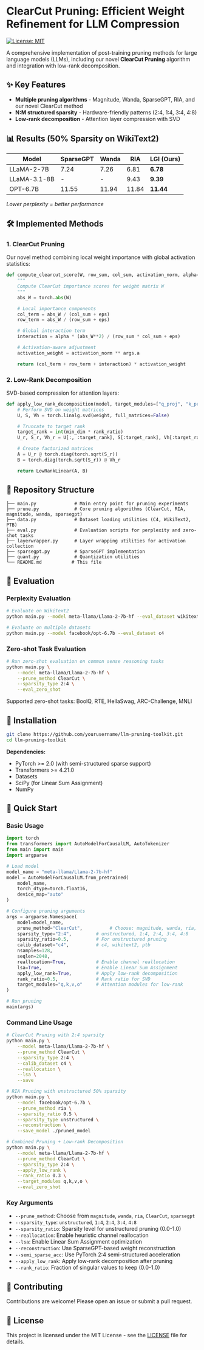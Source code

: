 # ClearCut Pruning: Efficient Weight Refinement for LLM Compression

[![License: MIT](https://img.shields.io/badge/License-MIT-yellow.svg)](https://opensource.org/licenses/MIT)

A comprehensive implementation of post-training pruning methods for large language models (LLMs), including our novel **ClearCut Pruning** algorithm and integration with low-rank decomposition.

## ✨ Key Features

- **Multiple pruning algorithms** - Magnitude, Wanda, SparseGPT, RIA, and our novel ClearCut method
- **N:M structured sparsity** - Hardware-friendly patterns (2:4, 1:4, 3:4, 4:8)
- **Low-rank decomposition** - Attention layer compression with SVD

## 📊 Results (50% Sparsity on WikiText2)

| Model        | SparseGPT | Wanda | RIA   | **LGI (Ours)** |
| ------------ | --------- | ----- | ----- | -------------- |
| LLaMA-2-7B   | 7.24      | 7.26  | 6.81  | **6.78**       |
| LLaMA-3.1-8B | -         | -     | 9.43  | **9.39**       |
| OPT-6.7B     | 11.55     | 11.94 | 11.84 | **11.44**      |

_Lower perplexity = better performance_

## 🛠️ Implemented Methods

### 1. ClearCut Pruning

Our novel method combining local weight importance with global activation statistics:

```python
def compute_clearcut_score(W, row_sum, col_sum, activation_norm, alpha=0.1, eps=1e-8):
    """
    Compute ClearCut importance scores for weight matrix W
    """
    abs_W = torch.abs(W)

    # Local importance components
    col_term = abs_W / (col_sum + eps)
    row_term = abs_W / (row_sum + eps)

    # Global interaction term
    interaction = alpha * (abs_W**2) / (row_sum * col_sum + eps)

    # Activation-aware adjustment
    activation_weight = activation_norm ** args.a

    return (col_term + row_term + interaction) * activation_weight
```

### 2. Low-Rank Decomposition

SVD-based compression for attention layers:

```python
def apply_low_rank_decomposition(model, target_modules=["q_proj", "k_proj", "v_proj", "o_proj"], rank_ratio=0.5):
    # Perform SVD on weight matrices
    U, S, Vh = torch.linalg.svd(weight, full_matrices=False)

    # Truncate to target rank
    target_rank = int(min_dim * rank_ratio)
    U_r, S_r, Vh_r = U[:, :target_rank], S[:target_rank], Vh[:target_rank, :]

    # Create factorized matrices
    A = U_r @ torch.diag(torch.sqrt(S_r))
    B = torch.diag(torch.sqrt(S_r)) @ Vh_r

    return LowRankLinear(A, B)
```

## 📂 Repository Structure

```
├── main.py              # Main entry point for pruning experiments
├── prune.py             # Core pruning algorithms (ClearCut, RIA, magnitude, wanda, sparsegpt)
├── data.py              # Dataset loading utilities (C4, WikiText2, PTB)
├── eval.py              # Evaluation scripts for perplexity and zero-shot tasks
├── layerwrapper.py      # Layer wrapping utilities for activation collection
├── sparsegpt.py         # SparseGPT implementation
├── quant.py             # Quantization utilities
└── README.md           # This file
```

## 🎯 Evaluation

### Perplexity Evaluation

```bash
# Evaluate on WikiText2
python main.py --model meta-llama/Llama-2-7b-hf --eval_dataset wikitext2

# Evaluate on multiple datasets
python main.py --model facebook/opt-6.7b --eval_dataset c4
```

### Zero-shot Task Evaluation

```bash
# Run zero-shot evaluation on common sense reasoning tasks
python main.py \
    --model meta-llama/Llama-2-7b-hf \
    --prune_method ClearCut \
    --sparsity_type 2:4 \
    --eval_zero_shot
```

Supported zero-shot tasks: BoolQ, RTE, HellaSwag, ARC-Challenge, MNLI

## 💾 Installation

```bash
git clone https://github.com/yourusername/llm-pruning-toolkit.git
cd llm-pruning-toolkit
```

**Dependencies:**

- PyTorch >= 2.0 (with semi-structured sparse support)
- Transformers >= 4.21.0
- Datasets
- SciPy (for Linear Sum Assignment)
- NumPy

## 🚀 Quick Start

### Basic Usage

```python
import torch
from transformers import AutoModelForCausalLM, AutoTokenizer
from main import main
import argparse

# Load model
model_name = "meta-llama/Llama-2-7b-hf"
model = AutoModelForCausalLM.from_pretrained(
    model_name,
    torch_dtype=torch.float16,
    device_map="auto"
)

# Configure pruning arguments
args = argparse.Namespace(
    model=model_name,
    prune_method="ClearCut",          # Choose: magnitude, wanda, ria, ClearCut, sparsegpt
    sparsity_type="2:4",         # unstructured, 1:4, 2:4, 3:4, 4:8
    sparsity_ratio=0.5,          # For unstructured pruning
    calib_dataset="c4",          # c4, wikitext2, ptb
    nsamples=128,
    seqlen=2048,
    reallocation=True,           # Enable channel reallocation
    lsa=True,                    # Enable Linear Sum Assignment
    apply_low_rank=True,         # Apply low-rank decomposition
    rank_ratio=0.5,              # Rank ratio for SVD
    target_modules="q,k,v,o"     # Attention modules for low-rank
)

# Run pruning
main(args)
```

### Command Line Usage

```bash
# ClearCut Pruning with 2:4 sparsity
python main.py \
    --model meta-llama/Llama-2-7b-hf \
    --prune_method ClearCut \
    --sparsity_type 2:4 \
    --calib_dataset c4 \
    --reallocation \
    --lsa \
    --save

# RIA Pruning with unstructured 50% sparsity
python main.py \
    --model facebook/opt-6.7b \
    --prune_method ria \
    --sparsity_ratio 0.5 \
    --sparsity_type unstructured \
    --reconstruction \
    --save_model ./pruned_model

# Combined Pruning + Low-rank Decomposition
python main.py \
    --model meta-llama/Llama-2-7b-hf \
    --prune_method ClearCut \
    --sparsity_type 2:4 \
    --apply_low_rank \
    --rank_ratio 0.3 \
    --target_modules q,k,v,o \
    --eval_zero_shot
```

### Key Arguments

- `--prune_method`: Choose from `magnitude`, `wanda`, `ria`, `ClearCut`, `sparsegpt`
- `--sparsity_type`: `unstructured`, `1:4`, `2:4`, `3:4`, `4:8`
- `--sparsity_ratio`: Sparsity level for unstructured pruning (0.0-1.0)
- `--reallocation`: Enable heuristic channel reallocation
- `--lsa`: Enable Linear Sum Assignment optimization
- `--reconstruction`: Use SparseGPT-based weight reconstruction
- `--semi_sparse_acc`: Use PyTorch 2:4 semi-structured acceleration
- `--apply_low_rank`: Apply low-rank decomposition after pruning
- `--rank_ratio`: Fraction of singular values to keep (0.0-1.0)

## 🤝 Contributing

Contributions are welcome! Please open an issue or submit a pull request.

## 📄 License

This project is licensed under the MIT License - see the [LICENSE](LICENSE) file for details.
